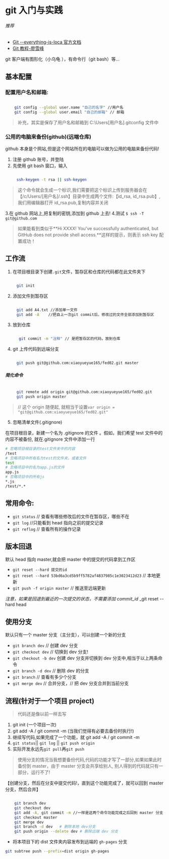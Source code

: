 # git 入门与实践

###### 推荐

- [Git --everything-is-loca 官方文档](https://git-scm.com/book/zh/v2)
- [Git 教程-廖雪峰](https://www.liaoxuefeng.com/wiki/0013739516305929606dd18361248578c67b8067c8c017b000)

git 客户端有图形化（小乌龟 ），有命令行（git bash）等...

## 基本配置

### 配置用户名和邮箱:

```bash

    git config --global user.name "自己的名字" //用户名
    git config --global user.email "自己的邮箱" // 邮箱
```

> 补充，其实是保存了用户名和邮箱到 C:\Users\[用户名]\.gitconfig 文件中

### 公用的电脑来备份(github)(远端仓库)

github 本身是个网站,但是这个网站所在的电脑可以做为公用的电脑来备份代码!

1. 注册 github 账号，并登陆
2. 先使用 git bash 窗口，输入

```bash

     ssh-keygen -t rsa || ssh-keygen
```

> 这个命令就会生成一个标识,我们需要把这个标识上传到服务器会在 【/c/Users/[用户名]/.ssh】目录中生成两个文件:【id_rsa, id_rsa.pub】, 我们用编辑器打开 id_rsa.pub,复制内容并关闭

3.在 github 网站上,把复制的密钥,添加到 github 上去! 4.测试 `$ ssh -T git@github.com`

> 如果能看到类似于**Hi XXXX! You've successfully authenticated, but GitHub does not provide shell access.**这样的提示，则表示 ssh key 配置成功！

## 工作流

1. 在项目根目录下创建`.git`文件，暂存区和仓库的代码都在此文件夹下

```bash

     git init
```

2. 添加文件到暂存区

```bash

     git add A4.txt //添加单一文件
     git add -A    //把自上一次git commit后，修改过的文件全部添加到暂存区
```

3. 放到仓库

```bash

      git commit -m "注释" // 是把暂存区的代码，放到仓库
```

4. git 上传代码到远端分支

```bash

     git push git@github.com:xiaoyueyue165/fed02.git master

```

##### 简化命令

```bash

     git remote add origin git@github.com:xiaoyueyue165/fed02.git
     git push origin master
```

> // 这个 origin 随便起, 就相当于设置`var origin = "git@github.com:xiaoyueyue165/fed02.git"`

5.  忽略清单文件(.gitignore)

在项目根目录，新建一个名为 .gitignore 的文件 。假如，我们希望 test 文件中的内容不被备份, 就在.gitignore 文件中添加一行

```bash
# 忽略项目根目录的test文件夹中的内容
/test
# 忽略项目中所有名为test的文件夹，或者文件
test
# 忽略项目中的名为app.js的文件
app.js
# 忽略项目中的所有js
*.js
/test/*.*
```

## 常用命令:

- `git status` // 查看有哪些修改后的文件在暂存区，哪些不在
- `git log` //只能看到 head 指向之前的提交记录
- `git reflog` // 查看所有的操作记录

## 版本回退

默认 head 指向 master,就会把 master 中的提交的代码拿到工作区

- `git reset --hard 提交的id`
- `git reset --hard 53bd6a3cd5b9ff5782af4837985c1e3023412d23` // 本地更新
- `git push -f origin master` // 推送至远端更新

_注意，如果是回退到最近的一次提交的状态，不需要添加 commit_id_
\_git reset --hard head

## 使用分支

默认只有一个 master 分支（主分支），可以创建一个新的分支

- `git branch dev` // 创建 dev 分支
- `git checkout dev` // 切换到 dev 分支!
- `git checkout -b dev` 创建 dev 分支并切换到 dev 分支中,相当于以上两条命令
- `git branch -d dev` // 删除 dev 的分支
- `git branch` // 查看有多少个分支
- `git merge dev` // 合并分支，// 把 dev 分支合并到当前分支

## 流程(针对于一个项目 project)

> 代码还是像以前一样去写

1. git init (一个项目一次)
2. git add -A / git commit -m (当我们觉得有必要去备份时执行!)
3. 继续写代码,如果完成了一个功能，就 git add -A / git commit -m
4. `git status`|| `git log` || `git push origin`
5. 实际开发永远先`git pull`再`git push`

> 使用分支的情况当我想要备份代码,代码的功能才写了一部分,如果如果此时备份到 master，由于 master 分支会共享给别人,
> 别人得到的代码就只有一部分，运行不了!

【创建分支，然后在分支中提交代码!，直到这个功能完成了，就可以回到 master 分支，然后合并】

```bash

    git branch dev
    git checkout dev
    git add -A, git commit -m //一样是这两个命令功能完成之后回到 master 分支
    git checkout master
    git merge dev
    git branch -d dev   # 删除本地 dev分支
    git push origin --delete dev # 删除远端 dev 分支

```

- 将本项目下的 dist 文件夹内容发布到远端的 `gh-pages` 分支

```bash
git subtree push --prefix=dist origin gh-pages
```
